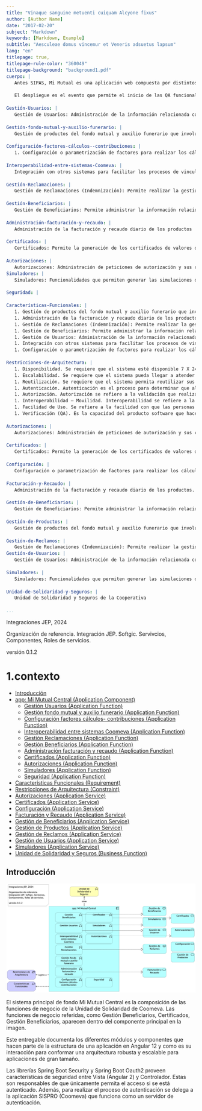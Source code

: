 ```yaml
---
title: "Vinaque sanguine metuenti cuiquam Alcyone fixus"
author: [Author Name]
date: "2017-02-20"
subject: "Markdown"
keywords: [Markdown, Example]
subtitle: "Aesculeae domus vincemur et Veneris adsuetus lapsum"
lang: "en"
titlepage: true,
titlepage-rule-color: "360049"
titlepage-background: "background1.pdf"
cuerpo: |
   Antes SIPAS, Mi Mutual es una aplicación web compuesta por distintos módulos de software con arreglo a todas las actividades necesarias que soportan la operación de los productos y servicios que ofrece la Unidad de Solidaridad y Seguros de la Cooperativa.
   
   El despliegue es el evento que permite el inicio de las QA funcionales.
   
Gestión-Usuarios: |
   Gestión de Usuarios: Administración de la información relacionada con los usuarios del sistema. Este componente se comunica con el servicio unificado de autenticación y autorización que devuelve los permisos que un usuario posee sobre las opciones que proporciona el sistema.
   
Gestión-fondo-mutual-y-auxilio-funerario: |
   Gestión de productos del fondo mutual y auxilio funerario que involucran a sus coberturas
   
Configuración-factores-cálculos--contribuciones: |
   1. Configuración o parametrización de factores para realizar los cálculos de las contribuciones de los asociados a la Cooperativa para cada uno de los productos adquiridos.
   
Interoperabilidad-entre-sistemas-Coomeva: |
   Integración con otros sistemas para facilitar los procesos de vinculación, retiro, reactivación o fallecimiento de asociados.
   
Gestión-Reclamaciones: |
   Gestión de Reclamaciones (Indemnización): Permite realizar la gestión, seguimiento y pago o negación de las diferentes reclamaciones de acuerdo a las coberturas y los productos que se encuentren dentro del portafolio del Asociado.
   
Gestión-Beneficiarios: |
   Gestión de Beneficiarios: Permite administrar la información relacionada con los beneficiarios del Asociado, permitiendo ejecutar operaciones de consulta, inserción y modificación.
   
Administración-facturación-y-recaudo: |
   Administración de la facturación y recaudo diario de los productos
   
Certificados: |
   Certificados: Permite la generación de los certificados de valores de protección y contribuciones pagadas, de retención en la fuente, de pagos de perseverancia y de cobertura de auxilio funerario.
   
Autorizaciones: |
   Autorizaciones: Administración de peticiones de autorización y sus correspondientes aprobaciones mediante el servicio del flujo de procesos
Simuladores: |
   Simuladores: Funcionalidades que permiten generar las simulaciones de los diferentes planes o modificaciones (incrementos y disminuciones) a los productos del Asociado.
   
Seguridad: |
   
Características-Funcionales: |
   1. Gestión de productos del fondo mutual y auxilio funerario que involucran a sus coberturas
   1. Administración de la facturación y recaudo diario de los productos
   1. Gestión de Reclamaciones (Indemnización): Permite realizar la gestión, seguimiento y pago o negación de las diferentes reclamaciones de acuerdo a las coberturas y los productos que se encuentren dentro del portafolio del Asociado.
   1. Gestión de Beneficiarios: Permite administrar la información relacionada con los beneficiarios del Asociado, permitiendo ejecutar operaciones de consulta, inserción y modificación.
   1. Gestión de Usuarios: Administración de la información relacionada con los usuarios del sistema. Este componente se comunica con el servicio unificado de autenticación y autorización que devuelve los permisos que un usuario posee sobre las opciones que proporciona el sistema.
   1. Integración con otros sistemas para facilitar los procesos de vinculación, retiro, reactivación o fallecimiento de asociados.
   1. Configuración o parametrización de factores para realizar los cálculos de las contribuciones de los asociados a la Cooperativa para cada uno de los productos adquiridos.
   
Restricciones-de-Arquitectura: |
   1. Disponibilidad. Se requiere que el sistema esté disponible 7 X 24, el servicio prestado al cliente no se limita a horarios de oficina pues las compras pueden darse en cualquier momento
   1. Escalabilidad. Se requiere que el sistema pueda llegar a atender hasta 1.000 clientes, para esto se requiere que el sistema se pueda extender horizontalmente de tal manera que pueda tener instalado en varios servidores para atender esta cantidad de usuarios. Todas las aplicaciones desarrolladas podrán ser escaladas horizontalmente para atender la demanda relacionada con el crecimiento de la empresa.
   1. Reutilización. Se requiere que el sistema permita reutilizar sus componentes para prestar el mismo servicio a otras aplicaciones de la compañía. Para esto se va a desarrollar la aplicación utilizando servicios, separados y con asignación de responsabilidades, propias, de tal manera de que, si se requiere exponer servicios web sobre estas funcionalidades, no requiere cambios en la aplicación.
   1. Autenticación. Autenticación es el proceso para determinar que alguien o un sistema es quien dice ser. Uso de estándar Oauth2 y JSON Web Token – JWT, para gestión de autenticación de servicios de la aplicación.
   1. Autorización. Autorización se refiere a la validación que realiza un sistema para determinar si un usuario puede usar cierta funcionalidad. Uso de API de seguridad de Spring (spring-security) + Oauth2
   1. Interoperabilidad – Movilidad. Interoperabilidad se refiere a la habilidad de un sistema de interactuar y comunicarse con sistemas heterogéneos a través de interfaces completamente definidas. Uso de estándar de web services REST + JSON.
   1. Facilidad de Uso. Se refiere a la facilidad con que las personas pueden utilizar el sistema porque facilitan la lectura de los textos, descargan rápidamente la información y presentan funciones y menús sencillos, por lo que el usuario encuentra satisfechas sus consultas y cómodo su uso.
   1. Verificación (QA). Es la capacidad del producto software que hace posible que el software modificado sea probado.
   
Autorizaciones: |
   Autorizaciones: Administración de peticiones de autorización y sus correspondientes aprobaciones usando el servicio del flujo de procesos.
   
Certificados: |
   Certificados: Permite la generación de los certificados de valores de protección y contribuciones pagadas, de retención en la fuente, de pagos de perseverancia y de cobertura de auxilio funerario.
   
Configuración: |
   Configuración o parametrización de factores para realizar los cálculos de las contribuciones de los asociados a la Cooperativa para cada uno de los productos adquiridos.
   
Facturación-y-Recaudo: |
   Administración de la facturación y recaudo diario de los productos.
   
Gestión-de-Beneficiarios: |
   Gestión de Beneficiarios: Permite administrar la información relacionada con los beneficiarios del Asociado, permitiendo ejecutar operaciones de consulta, inserción y modificación.
   
Gestión-de-Productos: |
   Gestión de productos del fondo mutual y auxilio funerario que involucran lo relacionado a las siguientes coberturas: * Fondo de Solidaridad: Incapacidades temporales, Incapacidades Permanentes (total, parcial), Perseverancia 60, 62, 65, 70 años, Perseverancias Anticipadas, Fallecimiento Asociado (Auxilio por muerte), Desempleo, Disminución de ingresos y enfermedades graves; Rentas por hospitalización, Enfermedades de Alto Costo, Pólizas de seguros personales y patrimoniales, Planes educativos, Segunda opinión médica, Asistencias. * Auxilio Funerario: Fallecimiento de familiares directos (inscritos) del Asociado.
   
Gestión-de-Reclamos: |
   Gestión de Reclamaciones (Indemnización): Permite realizar la gestión, seguimiento y pago o negación de las diferentes reclamaciones de acuerdo a las coberturas y los productos que se encuentren dentro del portafolio del Asociado
Gestión-de-Usuarios: |
   Gestión de Usuarios: Administración de la información relacionada con los usuarios del sistema. Este componente se comunica con el servicio unificado de autenticación y autorización que devuelve los permisos que un usuario posee sobre las opciones que proporciona el sistema.
   
Simuladores: |
   Simuladores: Funcionalidades que permiten generar las simulaciones de los diferentes planes o modificaciones (incrementos y disminuciones) a los productos del Asociado.
   
Unidad-de-Solidaridad-y-Seguros: |
   Unidad de Solidaridad y Seguros de la Cooperativa

...
```


Integraciones JEP, 2024

Organización de referencia. Integración JEP. Softgic. Servivcios, Componentes, Roles de servicios.

versión 0.1.2


# 1.contexto

* [Introducción](#Introducción)
* [app: Mi Mutual Central (Application Component)](#app:-mi-mutual-central-application-component)
  * [Gestión Usuarios (Application Function)](#gestión-usuarios-application-function)
  * [Gestión fondo mutual y auxilio funerario (Application Function)](#gestión-fondo-mutual-y-auxilio-funerario-application-function)
  * [Configuración factores cálculos- contribuciones (Application Function)](#configuración-factores-cálculos--contribuciones-application-function)
  * [Interoperabilidad entre sistemas Coomeva (Application Function)](#interoperabilidad-entre-sistemas-coomeva-application-function)
  * [Gestión Reclamaciones (Application Function)](#gestión-reclamaciones-application-function)
  * [Gestión Beneficiarios (Application Function)](#gestión-beneficiarios-application-function)
  * [Administración facturación y recaudo (Application Function)](#administración-facturación-y-recaudo-application-function)
  * [Certificados (Application Function)](#certificados-application-function)
  * [Autorizaciones (Application Function)](#autorizaciones-application-function)
  * [Simuladores (Application Function)](#simuladores-application-function)
  * [Seguridad (Application Function)](#seguridad-application-function)
* [Características Funcionales (Requirement)](#características-funcionales-requirement)
* [Restricciones de Arquitectura (Constraint)](#restricciones-de-arquitectura-constraint)
* [Autorizaciones (Application Service)](#autorizaciones-application-service)
* [Certificados (Application Service)](#certificados-application-service)
* [Configuración (Application Service)](#configuración-application-service)
* [Facturación y Recaudo (Application Service)](#facturación-y-recaudo-application-service)
* [Gestión de Beneficiarios (Application Service)](#gestión-de-beneficiarios-application-service)
* [Gestión de Productos (Application Service)](#gestión-de-productos-application-service)
* [Gestión de Reclamos (Application Service)](#gestión-de-reclamos-application-service)
* [Gestión de Usuarios (Application Service)](#gestión-de-usuarios-application-service)
* [Simuladores (Application Service)](#simuladores-application-service)
* [Unidad de Solidaridad y Seguros (Business Function)](#unidad-de-solidaridad-y-seguros-business-function)

## Introducción

![1.contexto][01.prop.contexto]

El sistema principal de fondo Mi Mutual Central es la composición de las funciones de negocio de la Unidad de Solidaridad de Coomeva. Las funciones de negocio referidas, como Gestión Beneficiarios, Certificados, Gestión Beneficiarios, aparecen dentro del componente principal en la imagen.

Este entregable documenta los diferentes módulos y componentes que hacen parte de la estructura de una aplicación en Angular 12 y como es su interacción para conformar una arquitectura robusta y escalable para aplicaciones de gran tamaño.

Las librerías Spring Boot Security y Spring Boot Oauth2 proveen características de seguridad entre Vista (Angular 2) y Controlador. Estas son responsables de que únicamente permita el acceso si se está autenticado. Además, para realizar el proceso de autenticación se delega a la aplicación SISPRO (Coomeva) que funciona como un servidor de autenticación.






[01.prop.contexto]: 01.prop.contexto.png
[^1]: Generated: Thu Oct 24 2024 08:30:51 GMT-0500 (COT)
